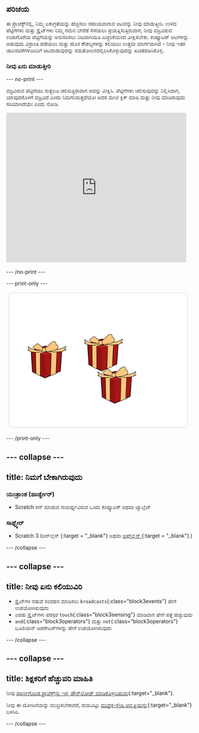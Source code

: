 ## ಪರಿಚಯ

ಈ ಪ್ರಾಜೆಕ್ಟ್‌ನಲ್ಲಿ, ನಿಮ್ಮ ಏಕಾಗ್ರತೆಯನ್ನು ಹೆಚ್ಚಿಸಲು ಸಹಾಯವಾಗುವ ಆಟವನ್ನು ನೀವು ಮಾಡುತ್ತೀರಿ. ಉಳಿದ ಪೆಟ್ಟಿಗೆಗಳು ಮತ್ತು ಸ್ಪ್ರೈಟ್‌ಗಳು ನಿಮ್ಮ ಗಮನ ಬೇರೆಡೆ ಸೆಳೆಯಲು ಪ್ರಯತ್ನಿಸುತ್ತಿರುವಾಗ, ನೀವು ವಜ್ರವಿರುವ ಉಡುಗೊರೆಯ ಪೆಟ್ಟಿಗೆಯನ್ನು ಅನುಸರಿಸಲು ನಿಜವಾಗಿಯೂ ಎಚ್ಚರಿಕೆಯಿಂದ ವೀಕ್ಷಿಸಬೇಕು. ಕಂಪ್ಯೂಟರ್ ಆಟಗಳನ್ನು ಆಡುವುದು ವಿಶ್ರಾಂತಿ ಪಡೆಯಲು ಮತ್ತು ಹೊಸ ಕೌಶಲ್ಯಗಳನ್ನು ಕಲಿಯಲು ಉತ್ತಮ ಮಾರ್ಗವಾಗಿದೆ - ನೀವು ಇತರ ಚಟುವಟಿಕೆಗಳೊಂದಿಗೆ ಆಟವಾಡುವುದನ್ನು ಸಮತೋಲನದಲ್ಲಿರಿಸಿಕೊಳ್ಳುವುದನ್ನು ಖಚಿತಪಡಿಸಿಕೊಳ್ಳಿ.

### ನೀವು ಏನು ಮಾಡುತ್ತೀರಿ

--- no-print ---

ವಜ್ರವಿರುವ ಪೆಟ್ಟಿಗೆಯು ಸುತ್ತಲೂ ಚಲಿಸುತ್ತಿರುವಾಗ ಅದನ್ನು ವೀಕ್ಷಿಸಿ. ಪೆಟ್ಟಿಗೆಗಳು ಚಲಿಸುವುದನ್ನು ನಿಲ್ಲಿಸಿದಾಗ, ಯಾವುದರೊಳಗೆ ವಜ್ರವಿದೆ ಎಂದು ನಿಮಗನಿಸುತ್ತದೆಯೋ ಅದರ ಮೇಲೆ ಕ್ಲಿಕ್‌ ಮಾಡಿ ಮತ್ತು ನೀವು ಮಾಡಿರುವುದು ಸರಿಯಾಗಿದೆಯೇ ಎಂದು ನೋಡಿ.


<div class="scratch-preview">
<iframe src="https://scratch.mit.edu/projects/405012395/embed" allowtransparency="true" width="485" height="402" frameborder="0" scrolling="no" allowfullscreen></iframe>
</div>

--- /no-print ---

--- print-only ---

![ಸಂಪೂರ್ಣ ಪ್ರಾಜೆಕ್ಟ್](images/showcase_static.png)

--- /print-only ---

--- collapse ---
---
title: ನಿಮಗೆ ಬೇಕಾಗಿರುವುದು
---

### ಯಂತ್ರಾಂಶ (ಹಾರ್ಡ್ವೇರ್)

+ Scratch ರನ್‌ ಮಾಡುವ ಸಾಮರ್ಥ್ಯವಿರುವ ಒಂದು ಕಂಪ್ಯೂಟರ್‌ ಅಥವಾ ಟ್ಯಾಬ್ಲೆಟ್

### ಸಾಫ್ಟ್ವೇರ್

+ Scratch 3 (ಆನ್‌ಲೈನ್‌ [ ](https://rpf.io/scratchon) {:target = "_blank"} ಅಥವಾ [ ಆಫ್‌ಲೈನ್ ](https://rpf.io/scratchoff) {:target = "_blank"}.)

--- /collapse ---

--- collapse ---
---
title: ನೀವು ಏನು ಕಲಿಯುವಿರಿ
---

- ಸ್ಪ್ರೈಟ್‌ಗಳ ನಡುವೆ ಸಂವಹನ ಮಾಡಿಸಲು `broadcasts`{:class="block3events"} ಹೇಗೆ ಉಪಯೋಗಿಸುವುದು
- ಎರಡು ಸ್ಪ್ರೈಟ್‌ಗಳು ಪರಸ್ಪರ `touch`{:class="block3sensing"} ಮಾಡಿದಾಗ ಹೇಗೆ ಪತ್ತೆ ಹಚ್ಚುವುದು
- `and`{:class="block3operators"} ಮತ್ತು `not`{:class="block3operators"} ಬೂಲಿಯನ್‌ ಆಪರೇಟರ್‌ಗಳನ್ನು ಹೇಗೆ ಉಪಯೋಗಿಸುವುದು

--- /collapse ---

--- collapse ---
---
title: ಶಿಕ್ಷಕರಿಗೆ ಹೆಚ್ಚುವರಿ ಮಾಹಿತಿ
---

ನೀವು [ಪೂರ್ಣಗೊಂಡ ಪ್ರಾಜೆಕ್ಟ್‌ನ್ನು ಇಲ್ಲಿ ಡೌನ್‌ಲೋಡ್‌ ಮಾಡಿಕೊಳ್ಳಬಹುದು](https://rpf.io/p/en/focus-on-the-prize-get){:target="_blank"}.

ನೀವು ಈ ಯೋಜನೆಯನ್ನು ಮುದ್ರಿಸಬೇಕಾದರೆ, ದಯವಿಟ್ಟು [ಮುದ್ರಕ-ಸ್ನೇಹಿ ಆವೃತ್ತಿಯನ್ನು](https://projects.raspberrypi.org/en/projects/focus-on-the-prize/print){:target="_blank"} ಬಳಸಿರಿ.

--- /collapse ---

